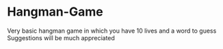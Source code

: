 # Hangman-Game
Very basic hangman game in which you have 10 lives and a word to guess
Suggestions will be much appreciated
